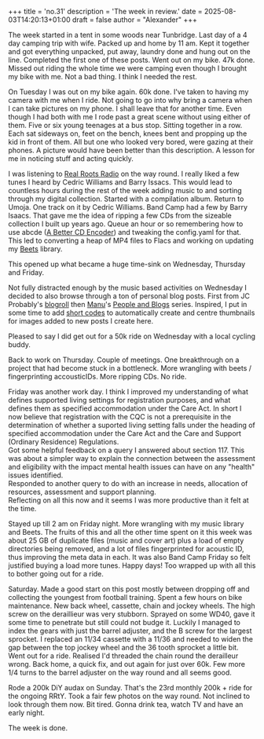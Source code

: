 +++
title = 'no.31'
description = 'The week in review.'
date = 2025-08-03T14:20:13+01:00
draft = false
author = "Alexander"
+++

The week started in a tent in some woods near Tunbridge. Last day of a 4 day camping trip with wife. Packed up and home by 11 am. Kept it together and got everything unpacked, put away, laundry done and hung out on the line. Completed the first one of these posts. Went out on my bike. 47k done. Missed out riding the whole time we were camping even though I brought my bike with me. Not a bad thing. I think I needed the rest. 

On Tuesday I was out on my bike again. 60k done. I've taken to having my camera with me when I ride. Not going to go into why bring a camera when I can take pictures on my phone. I shall leave that for another time. Even though I had both with me I rode past a great scene without using either of them. Five or six young teenages at a bus stop. Sitting together in a row. Each sat sideways on, feet on the bench, knees bent and propping up the kid in front of them. All but one who looked very bored, were gazing at their phones. A picture would have been better than this description. A lesson for me in noticing stuff and acting quickly. 

I was listening to [Real Roots Radio](https://realrootsradio.net) on the way round. I really liked a few tunes I heard by Cedric Williams and Barry Issacs. This would lead to countless hours during the rest of the week adding music to and sorting through my digital collection. Started with a compilation album. Return to Umoja. One track on it by Cedric Williams. Band Camp had a few by Barry Isaacs. That gave me the idea of ripping a few CDs from the sizeable collection I built up years ago. Queue an hour or so remembering how to use abcde ([A Better CD Encoder](https://djangocas.dev/blog/rip-audio-cd-with-abcde-on-mac-and-linux/#rip-cd-with-high-quality-mp3-settings)) and tweaking the config.yaml for that. This led to converting a heap of MP4 files to Flacs and working on updating my [Beets](https://beets.io) library. 

This opened up what became a huge time-sink on Wednesday, Thursday and Friday. 

Not fully distracted enough by the music based activities on Wednesday I decided to also browse through a ton of personal blog posts. First from JC Probably's [blogroll](https://notes.jeddacp.com/postroll/) then [Manu](https://manuelmoreale.com)'s [People and Blogs](https://peopleandblogs.com/?ref=weekly-thing) series. Inspired, I put in some time to add [short codes](https://gohugo.io/content-management/shortcodes/) to automatically create and centre thumbnails for images added to new posts I create here. 

Pleased to say I did get out for a 50k ride on Wednesday with a local cycling buddy. 

Back to work on Thursday. Couple of meetings. One breakthrough on a project that had become stuck in a bottleneck. More wrangling with beets / fingerprinting accousticIDs. More ripping CDs. No ride. 

Friday was another work day. I think I improved my understanding of what defines supported living settings for registration purposes, and what defines them as specified accommodation under the Care Act. In short I now believe that registration with the CQC is not a prerequisite in the determination of whether a suported living setting falls under the heading of specified accommodation under the Care Act and the Care and Support (Ordinary Residence) Regulations.<br>
Got some helpful feedback on a query I answered about section 117. This was about a simpler way to explain the connection between the assessment and eligibility with the impact mental health issues can have on any "health" issues identified.<br>
Responded to another query to do with an increase in needs, allocation of resources, assessment and support planning.<br>
Reflecting on all this now and it seems I was more productive than it felt at the time. 

Stayed up till 2 am on Friday night. More wrangling with my music library and Beets. The fruits of this and all the other time spent on it this week was about 25 GB of duplicate files (music and cover art) plus a load of empty directories being removed, and a lot of files fingerprinted for acoustic ID, thus improving the meta data in each. It was also Band Camp Friday so felt justified buying a load more tunes. Happy days! Too wrapped up with all this to bother going out for a ride. 

Saturday. Made a good start on this post mostly between dropping off and collecting the youngest from football training. Spent a few hours on bike maintenance. New back wheel, cassette, chain and jockey wheels. The high screw on the deraillieur was very stubborn. Sprayed on some WD40, gave it some time to penetrate but still could not budge it. Luckily I managed to index the gears with just the barrel adjuster, and the B screw for the largest sprocket.  I replaced an 11/34 cassette with a 11/36 and needed to widen the gap between the top jockey wheel and the 36 tooth sprocket a little bit. Went out for a ride. Realised I'd threaded the chain round the derailleur wrong. Back home, a quick fix, and out again for just over 60k. Few more 1/4 turns to the barrel adjuster on the way round and all seems good.   

Rode a 200k DiY audax on Sunday. That's the 23rd monthly 200k + ride for the ongoing RRtY. Took a fair few photos on the way round. Not inclined to look through them now. Bit tired. Gonna drink tea, watch TV and have an early night.  

The week is done. 